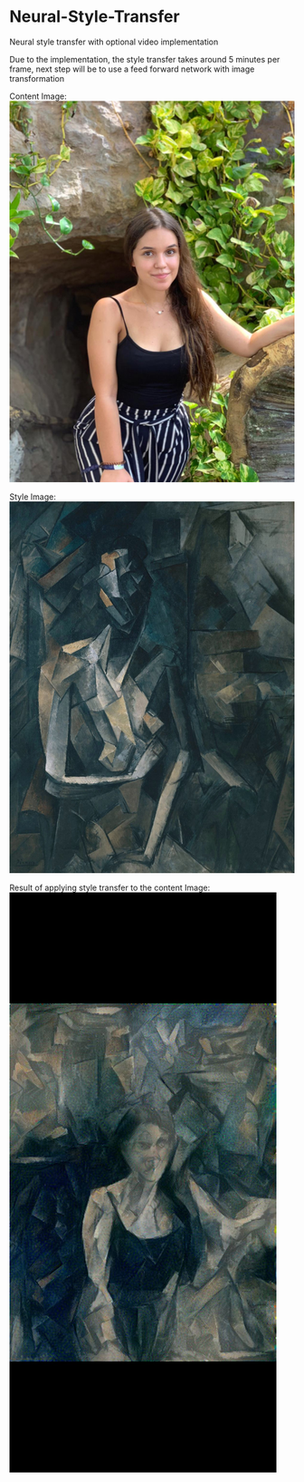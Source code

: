 # Neural-Style-Transfer
Neural style transfer with optional video implementation

Due to the implementation, the style transfer takes around 5 minutes per frame, next step will be to use
a feed forward network with image transformation 


Content Image:
![Content Image](docs/content.jpeg)


Style Image:
![Style Image](docs/style.jpeg)


Result of applying style transfer to the content Image:
![Result Image](docs/result.jpeg)




